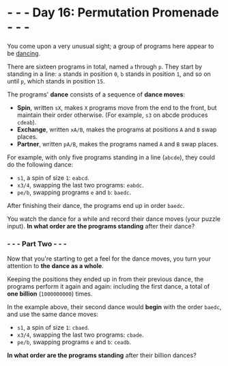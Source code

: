# - - - Day 16: Permutation Promenade - - -

You come upon a very unusual sight; a group of programs here appear to be [dancing](https://www.youtube.com/watch?v=lyZQPjUT5B4&t=53).

There are sixteen programs in total, named ``a`` through ``p``. They start by standing in a line: ``a`` stands in position ``0``, ``b`` stands in position ``1``, and so on until ``p``, which stands in position ``15``.

The programs' **dance** consists of a sequence of **dance moves**:

* **Spin**, written ``sX``, makes ``X`` programs move from the end to the front, but maintain their order otherwise. (For example, ``s3`` on abcde produces ``cdeab``).
* **Exchange**, written ``xA/B``, makes the programs at positions ``A`` and ``B`` swap places.
* **Partner**, written ``pA/B``, makes the programs named ``A`` and ``B`` swap places.

For example, with only five programs standing in a line (``abcde``), they could do the following dance:

* ``s1``, a spin of size ``1``: ``eabcd``.
* ``x3/4``, swapping the last two programs: ``eabdc``.
* ``pe/b``, swapping programs ``e`` and ``b``: ``baedc``.

After finishing their dance, the programs end up in order ``baedc``.

You watch the dance for a while and record their dance moves (your puzzle input). **In what order are the programs standing** after their dance?


### - - - Part Two - - -

Now that you're starting to get a feel for the dance moves, you turn your attention to **the dance as a whole**.

Keeping the positions they ended up in from their previous dance, the programs perform it again and again: including the first dance, a total of **one billion** (``1000000000``) times.

In the example above, their second dance would **begin** with the order ``baedc``, and use the same dance moves:

* ``s1``, a spin of size ``1``: ``cbaed``.
* ``x3/4``, swapping the last two programs: ``cbade``.
* ``pe/b``, swapping programs ``e`` and ``b``: ``ceadb``.

**In what order are the programs standing** after their billion dances?
